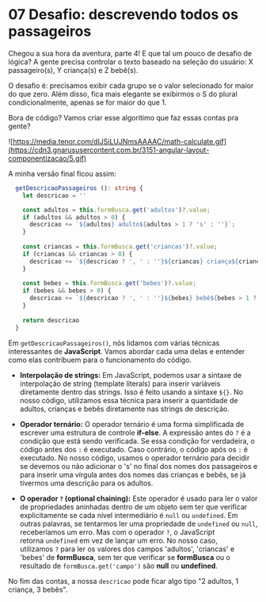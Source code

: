 # 07 Desafio: descrevendo todos os passageiros

Chegou a sua hora da aventura, parte 4! E que tal um pouco de desafio de lógica? A gente precisa controlar o texto baseado na seleção do usuário: X passageiro(s), Y criança(s) e Z bebê(s).

O desafio é: precisamos exibir cada grupo se o valor selecionado for maior do que zero. Além disso, fica mais elegante se exibirmos o S do plural condicionalmente, apenas se for maior do que 1.

Bora de código? Vamos criar esse algorítimo que faz essas contas pra gente?

![https://media.tenor.com/dlJSiLUJNmsAAAAC/math-calculate.gif](https://cdn3.gnarususercontent.com.br/3151-angular-layout-componentizacao/5.gif)

A minha versão final ficou assim:

```ts
  getDescricaoPassageiros (): string {
    let descricao = ''

    const adultos = this.formBusca.get('adultos')?.value;
    if (adultos && adultos > 0) {
      descricao += `${adultos} adulto${adultos > 1 ? 's' : ''}`;
    }
  
    const criancas = this.formBusca.get('criancas')?.value;
    if (criancas && criancas > 0) {
      descricao += `${descricao ? ', ' : ''}${criancas} criança${criancas > 1 ? 's' : ''}`;
    }
  
    const bebes = this.formBusca.get('bebes')?.value;
    if (bebes && bebes > 0) {
      descricao += `${descricao ? ', ' : ''}${bebes} bebê${bebes > 1 ? 's' : ''}`;
    }
  
    return descricao
  }
```

Em `getDescricaoPassageiros()`, nós lidamos com várias técnicas interessantes de **JavaScript**. Vamos abordar cada uma delas e entender como elas contribuem para o funcionamento do código.

- **Interpolação de strings:** Em JavaScript, podemos usar a sintaxe de interpolação de string (template literals) para inserir variáveis diretamente dentro das strings. Isso é feito usando a sintaxe `${}`. No nosso código, utilizamos essa técnica para inserir a quantidade de adultos, crianças e bebês diretamente nas strings de descrição.
    
- **Operador ternário:** O operador ternário é uma forma simplificada de escrever uma estrutura de controle **if-else**. A expressão antes do `?` é a condição que está sendo verificada. Se essa condição for verdadeira, o código antes dos `:` é executado. Caso contrário, o código após os `:` é executado. No nosso código, usamos o operador ternário para decidir se devemos ou não adicionar o 's' no final dos nomes dos passageiros e para inserir uma vírgula antes dos nomes das crianças e bebês, se já tivermos uma descrição para os adultos.
    
- **O operador `?` (optional chaining):** Este operador é usado para ler o valor de propriedades aninhadas dentro de um objeto sem ter que verificar explicitamente se cada nível intermediário é `null` ou `undefined`. Em outras palavras, se tentarmos ler uma propriedade de `undefined` ou `null`, receberíamos um erro. Mas com o operador `?`, o JavaScript retorna `undefined` em vez de lançar um erro. No nosso caso, utilizamos `?` para ler os valores dos campos 'adultos', 'criancas' e 'bebes' de **formBusca**, sem ter que verificar se **formBusca** ou o resultado de `formBusca.get('campo')` são **null** ou **undefined**.
    

No fim das contas, a nossa `descricao` pode ficar algo tipo "2 adultos, 1 criança, 3 bebês".
